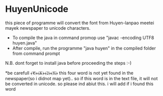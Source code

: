 # HuyenUnicode
this piece of programme will convert the font from Huyen-lanpao meetei mayek newspaper to unicode characters.


* To compile the java in command promop use "javac -encoding UTF8 huyen.java"
* After compile, run the programme "java huyen" in the compiled folder from command prompt

N.B. dont forget to install java before proceeding the steps :-)


*be carefull ﴾ꯓ﴿﴾ꯘ﴿﴾ꯙ﴿﴾ꯢ﴿ this four word is not yet found in the newspaper(so i didnot map yet).. so if this word is in the text file,
it will not be converted in unicode. so please ind abiut this. i will add if i found this word
